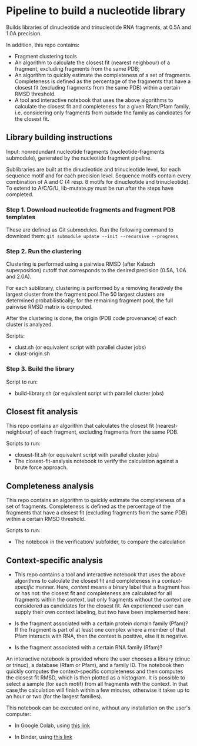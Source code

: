 # Pipeline to build a nucleotide library

Builds libraries of dinucleotide and trinucleotide RNA fragments, at 0.5A and 1.0A precision.

In addition, this repo contains:

- Fragment clustering tools
- An algorithm to calculate the closest fit (nearest neighbour) of a fragment, excluding fragments from the same PDB;
- An algorithm to quickly estimate the completeness of a set of fragments. Completeness is defined as the percentage of the fragments that have a closest fit (excluding fragments from the same PDB) within a certain RMSD threshold.
- A tool and interactive notebook that uses the above algorithms to calculate the closest fit and completeness for a given Rfam/Pfam family, i.e. considering only fragments from outside the family as candidates for the closest fit.

## Library building instructions

Input: nonredundant nucleotide fragments (nucleotide-fragments submodule), generated by the nucleotide fragment pipeline.

Sublibraries are built at the dinucleotide and trinucleotide level, for each sequence motif and for each precision level.
Sequence motifs contain every combination of A and C (4 resp. 8 motifs for dinucleotide and trinucleotide). To extend to A/C/G/U, lib-mutate.py must be run after the steps have completed.

### Step 1. Download nucleotide fragments and fragment PDB templates

These are defined as Git submodules. Run the following command to download them:
`git submodule update --init --recursive --progress`

### Step 2. Run the clustering

Clustering is performed using a pairwise RMSD (after Kabsch superposition) cutoff that corresponds to the desired precision (0.5A, 1.0A and 2.0A).

For each sublibrary, clustering is performed by a removing iteratively the largest cluster from the fragment pool.The 50 largest clusters are determined probabilistically; for the remaining fragment pool, the full pairwise RMSD matrix is computed.

After the clustering is done, the origin (PDB code provenance) of each cluster is analyzed.

Scripts:

- clust.sh  (or equivalent script with parallel cluster jobs)
- clust-origin.sh

### Step 3. Build the library

Script to run:

- build-library.sh  (or equivalent script with parallel cluster jobs)

## Closest fit analysis

This repo contains an algorithm that calculates the closest fit (nearest-neighbour)
of each fragment, excluding fragments from the same PDB.

Scripts to run:

- closest-fit.sh (or equivalent script with parallel cluster jobs)
- The closest-fit-analysis notebook to verify the calculation against a brute force approach.

## Completeness analysis

This repo contains an algorithm to quickly estimate the completeness of a set of fragments. Completeness is defined as the percentage of the fragments that have a closest fit (excluding fragments from the same PDB) within a certain RMSD threshold.

Scripts to run:

- The notebook in the verification/ subfolder, to compare the calculation

## Context-specific analysis

- This repo contains a tool and interactive notebook that uses the above algorithms to calculate the closest fit and completeness in a *context-specific* manner. Here, *context* means a binary label that a fragment has or has not: the closest fit and completeness are calculated for all fragments within the context, but only fragments without the context are considered as candidates for the closest fit.
An experienced user can supply their own context labeling, but two have been implemented here:

- Is the fragment associated with a certain protein domain family (Pfam)? If the fragment is part of at least one complex where a member of that Pfam interacts with RNA, then the context is positive, else it is negative.
- Is the fragment associated with a certain RNA family (Rfam)?

An interactive notebook is provided where the user chooses a library (dinuc or trinuc), a database (Rfam or Pfam), and a family ID. The notebook then quickly computes the context-specific completeness and then computes the closest fit RMSD, which is then plotted as a histogram. It is possible to select a sample (for each motif) from all fragments with the context. In that case,the calculation will finish within a few minutes, otherwise it takes up to an hour or two (for the largest families).

This notebook can be executed online, without any installation on the user's computer:

- In Google Colab, using [this link](https://colab.research.google.com/github/sjdv1982/nucleotide-build-library/blob/main/context-specific/completeness.ipynb)

- In Binder, using [this link](https://mybinder.org/v2/gh/sjdv1982/nucleotide-build-library/HEAD?urlpath=%2Fdoc%2Ftree%2Fcontext-specific%2Fcompleteness.ipynb)
